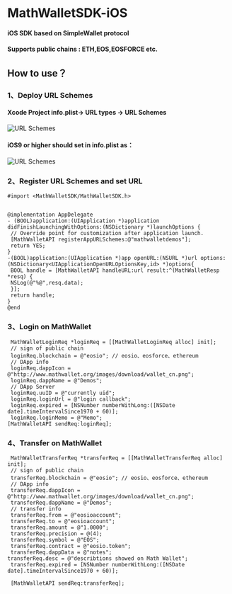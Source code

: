 # MathWalletSDK-iOS
#### iOS SDK based on SimpleWallet protocol
#### Supports public chains : ETH,EOS,EOSFORCE etc.
## How to use？
### 1、Deploy URL Schemes
#### Xcode Project info.plist-> URL types -> URL Schemes
![URL Schemes](https://github.com/MediShares/MathWalletSDK-iOS/blob/master/urlschemes.jpeg "URL Schemes")
#### iOS9 or higher should set in info.plist as：
![URL Schemes](https://github.com/MediShares/MathWalletSDK-iOS/blob/master/plist.jpeg "URL Schemes")
### 2、Register URL Schemes and set URL
```Objective C
#import <MathWalletSDK/MathWalletSDK.h>
 
 
@implementation AppDelegate
- (BOOL)application:(UIApplication *)application didFinishLaunchingWithOptions:(NSDictionary *)launchOptions {
 // Override point for customization after application launch.
 [MathWalletAPI registerAppURLSchemes:@"mathwalletdemos"];
 return YES;
}
-(BOOL)application:(UIApplication *)app openURL:(NSURL *)url options:(NSDictionary<UIApplicationOpenURLOptionsKey,id> *)options{
 BOOL handle = [MathWalletAPI handleURL:url result:^(MathWalletResp *resq) {
 NSLog(@"%@",resq.data);
 }];
 return handle;
}
@end
```
### 3、Login on MathWallet
```Objective C
 MathWalletLoginReq *loginReq = [[MathWalletLoginReq alloc] init];
 // sign of public chain
 loginReq.blockchain = @"eosio"; // eosio、eosforce、ethereum
 // DApp info
 loginReq.dappIcon = @"http://www.mathwallet.org/images/download/wallet_cn.png";
 loginReq.dappName = @"Demos";
 // DApp Server
 loginReq.uuID = @"currently uid";
 loginReq.loginUrl = @"login callback";
 loginReq.expired = [NSNumber numberWithLong:([NSDate date].timeIntervalSince1970 + 60)];
 loginReq.loginMemo = @"Memo";
[MathWalletAPI sendReq:loginReq];
```
### 4、Transfer on MathWallet
```Objective C
 MathWalletTransferReq *transferReq = [[MathWalletTransferReq alloc] init];
 // sign of public chain
 transferReq.blockchain = @"eosio"; // eosio、eosforce、ethereum
 // DApp info
 transferReq.dappIcon = @"http://www.mathwallet.org/images/download/wallet_cn.png";
 transferReq.dappName = @"Demos";
 // transfer info
 transferReq.from = @"eosioaccount";
 transferReq.to = @"eosioaccount";
 transferReq.amount = @"1.0000";
 transferReq.precision = @(4);
 transferReq.symbol = @"EOS";
 transferReq.contract = @"eosio.token";
 transferReq.dappData = @"notes";
transferReq.desc = @"describtions showed on Math Wallet";
 transferReq.expired = [NSNumber numberWithLong:([NSDate date].timeIntervalSince1970 + 60)];
 
 [MathWalletAPI sendReq:transferReq];
```
